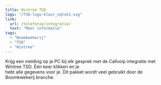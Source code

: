 ```yaml
---
title: Wintree TSD
logo: "/TSD-logo-kleur_nqtxk1.svg"
link:
  url: /telefonie/integratie/
  text: "Meer informatie"
tags:
  - "Boomkwekerij"
  - "TSD"
  - "Wintree"
---
```

Krijg een melding op je PC bij elk gesprek met de Callvoip integratie met Wintree TSD. Één keer klikken en je<br>
hebt alle gegevens voor je. Dit pakket wordt veel gebruikt door de Boomkwekerij branche.
